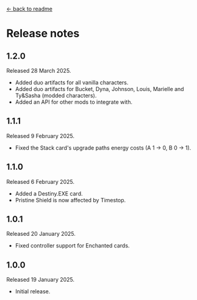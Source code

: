 [← back to readme](README.md)

# Release notes

## 1.2.0
Released 28 March 2025.

* Added duo artifacts for all vanilla characters.
* Added duo artifacts for Bucket, Dyna, Johnson, Louis, Marielle and Ty&Sasha (modded characters).
* Added an API for other mods to integrate with.

## 1.1.1
Released 9 February 2025.

* Fixed the Stack card's upgrade paths energy costs (A 1 -> 0, B 0 -> 1).

## 1.1.0
Released 6 February 2025.

* Added a Destiny.EXE card.
* Pristine Shield is now affected by Timestop.

## 1.0.1
Released 20 January 2025.

* Fixed controller support for Enchanted cards.

## 1.0.0
Released 19 January 2025.

* Initial release.